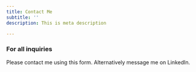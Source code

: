 ```yaml
---
title: Contact Me
subtitle: ''
description: This is meta description

---
```

### For all inquiries

Please contact me using this form.
Alternatively message me on LinkedIn.